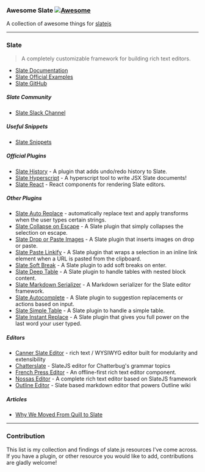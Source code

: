 ### **Awesome Slate** [![Awesome](https://cdn.rawgit.com/sindresorhus/awesome/d7305f38d29fed78fa85652e3a63e154dd8e8829/media/badge.svg)](https://github.com/sindresorhus/awesome)

A collection of awesome things for [slatejs](https://github.com/ianstormtaylor/slate)

---

### Slate

> A completely customizable framework for building rich text editors. 

- [Slate Documentation](https://docs.slatejs.org/)
- [Slate Official Examples](https://www.slatejs.org/examples/richtext)
- [Slate GitHub](https://github.com/ianstormtaylor/slate)

##### Slate Community

- [Slate Slack Channel](https://slate-js.slack.com/)

##### Useful Snippets
- [Slate Snippets](https://github.com/objectlegal/slate-snippets)

##### Official Plugins

- [Slate History](https://github.com/ianstormtaylor/slate/blob/master/packages/slate-history) - A plugin that adds undo/redo history to Slate.
- [Slate Hyperscript](https://github.com/ianstormtaylor/slate/blob/master/packages/slate-hyperscript) - A hyperscript tool to write JSX Slate documents!
- [Slate React](https://github.com/ianstormtaylor/slate/blob/master/packages/slate-react) - React components for rendering Slate editors.

##### Other Plugins

- [Slate Auto Replace](https://github.com/ianstormtaylor/slate-plugins/tree/master/packages/slate-auto-replace) - automatically replace text and apply transforms when the user types certain strings.
- [Slate Collapse on Escape](https://github.com/ianstormtaylor/slate-plugins/tree/master/packages/slate-collapse-on-escape) - A Slate plugin that simply collapses the selection on escape.
- [Slate Drop or Paste Images](https://github.com/ianstormtaylor/slate-plugins/tree/master/packages/slate-drop-or-paste-images) - A Slate plugin that inserts images on drop or paste.
- [Slate Paste Linkify](https://github.com/ianstormtaylor/slate-plugins/tree/master/packages/slate-paste-linkify) - A Slate plugin that wraps a selection in an inline link element when a URL is pasted from the clipboard.
- [Slate Soft Break](https://github.com/ianstormtaylor/slate-plugins/tree/master/packages/slate-soft-break) - A Slate plugin to add soft breaks on enter.
- [Slate Deep Table](https://github.com/jasonphillips/slate-deep-table#readme) - A Slate plugin to handle tables with nested block content.
- [Slate Markdown Serializer](https://github.com/tommoor/slate-md-serializer) - A Markdown serializer for the Slate editor framework.
- [Slate Autocomplete](https://github.com/FedeLochbaum/slate-autocomplete/#readme) - A Slate plugin to suggestion replacements or actions based on input.
- [Slate Simple Table](https://github.com/cdd/slate-simple-table#readme) - A Slate plugin to handle a simple table.
- [Slate Instant Replace](https://github.com/enzoferey/slate-instant-replace#readme) - A Slate plugin that gives you full power on the last word your user typed.


##### Editors
- [Canner Slate Editor](https://github.com/Canner/canner-slate-editor) - rich text / WYSIWYG editor built for modularity and extensibility
- [Chatterslate](https://github.com/chatterbugapp/chatterslate) - SlateJS editor for Chatterbug's grammar topics
- [French Press Editor](https://github.com/roast-cms/french-press-editor) - An offline-first rich text editor component.
- [Nossas Editor](https://slate-editor.bonde.org/) - A complete rich text editor based on SlateJS framework
- [Outline Editor](https://github.com/outline/rich-markdown-editor) - Slate based markdown editor that powers Outline wiki

##### Articles
- [Why We Moved From Quill to Slate](https://medium.com/the-lead/why-we-moved-from-quill-to-slate-94f42aa54fec)


---

### Contribution

This list is my collection and findings of slate.js resources I've come across. If you have a plugin, or other resource you would like to add, contributions are gladly welcome!

